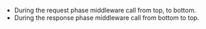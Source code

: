 * During the request phase middleware call from top, to bottom. 
* During the response phase middleware call from bottom to top.